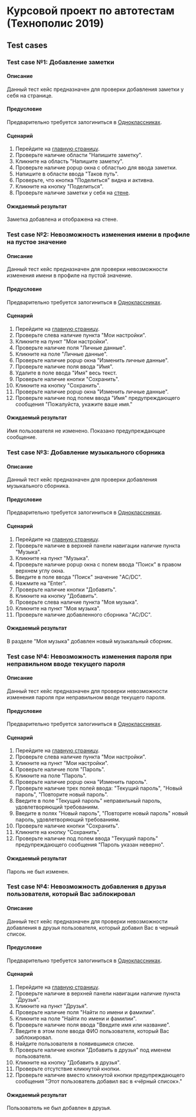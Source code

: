# Курсовой проект по автотестам (Технополис 2019)

## Test cases

### Test case №1: Добавление заметки
#### Описание
Данный тест кейс предназначен для проверки добавления заметки у себя на странице.

#### Предусловие
Предварительно требуется залогиниться в [Одноклассниках](https://ok.ru).

#### Сценарий
1. Перейдите на [главную страницу](https://ok.ru/feed).
2. Проверьте наличие области "Напишите заметку".
3. Кликните на область "Напишите заметку".
4. Проверьте наличие popup окна с областью для ввода заметки.
5. Напишите в области ввода "Таков путь".
6. Проверьте, что кнопка "Поделиться" видна и активна.
7. Кликните на кнопку "Поделиться".
8. Проверьте наличие заметки у себя на [стене](https://ok.ru/feed).

#### Ожидаемый результат
Заметка добавлена и отображена на стене.

### Test case №2: Невозможность изменения имени в профиле на пустое значение
#### Описание
Данный тест кейс предназначен для проверки невозможности изменения 
имени в профиле на пустой значение.

#### Предусловие
Предварительно требуется залогиниться в [Одноклассниках](https://ok.ru).

#### Сценарий
1. Перейдите на [главную страницу](https://ok.ru/feed).
2. Проверьте слева наличие пункта "Мои настройки".
3. Кликните на пункт "Мои настройки".
5. Проверьте наличие поля "Личные данные".
6. Кликните на поле "Личные данные".
7. Проверьте наличие popup окна "Изменить личные данные".
8. Проверьте наличие поля ввода "Имя".
9. Удалите в поле ввода "Имя" весь текст.
10. Проверьте наличие кнопки "Сохранить".
11. Кликните на кнопку "Сохранить".
12. Проверьте наличие popup окна "Изменить личные данные".
13. Проверьте наличие под полем ввода "Имя" предупреждающего сообщения
"Пожалуйста, укажите ваше имя."

#### Ожидаемый результат
Имя пользователя не изменено. Показано предупреждающее сообщение.

### Test case №3: Добавление музыкального сборника
#### Описание
Данный тест кейс предназначен для проверки добавления музыкального сборника.

#### Предусловие
Предварительно требуется залогиниться в [Одноклассниках](https://ok.ru).

#### Сценарий
1. Перейдите на [главную страницу](https://ok.ru/feed).
2. Проверьте наличие в верхней панели навигации наличие пункта "Музыка".
3. Кликните на пункт "Музыка".
4. Проверьте наличие popup окна с полем ввода "Поиск" в правом верхнем углу окна.
5. Введите в поле ввода "Поиск" значение "AC/DC".
6. Нажмите на "Enter".
7. Проверьте наличие кнопки "Добавить".
8. Кликните на кнопку "Добавить".
9. Проверьте слева наличие пункта "Моя музыка".
10. Кликните на пункт "Моя музыка".
11. Проверьте наличие добавленного сборника "AC/DC".

#### Ожидаемый результат
В разделе "Моя музыка" добавлен новый музыкальный сборник.

### Test case №4: Невозможность изменения пароля при неправильном вводе текущего пароля
#### Описание
Данный тест кейс предназначен для проверки невозможности изменения пароля при
неправильном вводе текущего пароля.

#### Предусловие
Предварительно требуется залогиниться в [Одноклассниках](https://ok.ru).

#### Сценарий
1. Перейдите на [главную страницу](https://ok.ru/feed).
2. Проверьте слева наличие пункта "Мои настройки".
3. Кликните на пункт "Мои настройки".
5. Проверьте наличие поля "Пароль".
6. Кликните на поле "Пароль".
7. Проверьте наличие popup окна "Изменить пароль".
8. Проверьте наличие трех полей ввода: "Текущий пароль", 
"Новый пароль", "Повторите новый пароль".
9. Введите в поле "Текущий пароль" неправильный пароль, 
удовлетворяющий требованиям.
10. Введите в полях "Новый пароль", "Повторите новый пароль" 
новый пароль, удовлетворяющий требованиям.
11. Проверьте наличие кнопки "Сохранить".
12. Кликните на кнопку "Сохранить".
13. Проверьте наличие под полем ввода "Текущий пароль" 
предупреждающего сообщения "Пароль указан неверно".

#### Ожидаемый результат
Пароль не был изменен.

### Test case №4: Невозможность добавления в друзья пользователя, который Вас заблокировал
#### Описание
Данный тест кейс предназначен для проверки невозможности добавления в друзья
пользователя, который добавил Вас в черный список.

#### Предусловие
Предварительно требуется залогиниться в [Одноклассниках](https://ok.ru).

#### Сценарий
1. Перейдите на [главную страницу](https://ok.ru/feed).
2. Проверьте наличие в верхней панели навигации наличие пункта "Друзья".
3. Кликните на пункт "Друзья". 
5. Проверьте наличие поля "Найти по имени и фамилии".
6. Кликните на поле "Найти по имени и фамилии".
7. Проверьте наличие поля ввода "Введите имя или название".
8. Введите в этом поле ввода ФИО пользователя, который Вас заблокировал.
9. Найдите пользователя в появившимся списке.
10. Проверьте наличие кнопки "Добавить в друзья" под именем пользователя.
11. Кликните на кнопку "Добавить в друзья".
12. Проверьте отсутствие кликнутой кнопки.
13. Проверьте наличие вместо кликнутой кнопки предупреждающего сообщения 
"Этот пользователь добавил вас в «чёрный список»."

#### Ожидаемый результат
Пользователь не был добавлен в друзья.
